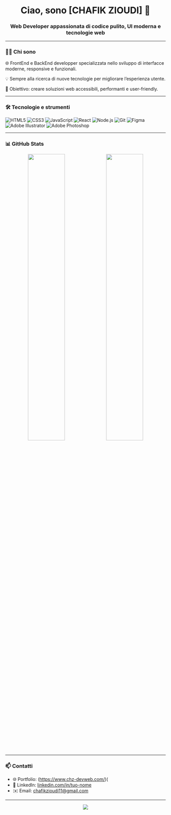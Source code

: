 <h1 align="center">Ciao, sono [CHAFIK ZIOUDI] 👋</h1>
<h3 align="center">Web Developer appassionata di codice pulito, UI moderna e tecnologie web</h3>

---

### 👩‍💻 Chi sono

🌐 FrontEnd e BackEnd developper specializzata nello sviluppo di interfacce moderne, responsive e funzionali.

💡 Sempre alla ricerca di nuove tecnologie per migliorare l’esperienza utente.

🎯 Obiettivo: creare soluzioni web accessibili, performanti e user-friendly.

---

### 🛠️ Tecnologie e strumenti

![HTML5](https://img.shields.io/badge/HTML5-E34F26?style=flat&logo=html5&logoColor=white)
![CSS3](https://img.shields.io/badge/CSS3-1572B6?style=flat&logo=css3&logoColor=white)
![JavaScript](https://img.shields.io/badge/JavaScript-F7DF1E?style=flat&logo=javascript&logoColor=black)
![React](https://img.shields.io/badge/React-20232A?style=flat&logo=react&logoColor=61DAFB)
![Node.js](https://img.shields.io/badge/Node.js-339933?style=flat&logo=nodedotjs&logoColor=white)
![Git](https://img.shields.io/badge/Git-F05032?style=flat&logo=git&logoColor=white)
![Figma](https://img.shields.io/badge/Figma-F24E1E?style=flat&logo=figma&logoColor=white)
![Adobe Illustrator](https://img.shields.io/badge/Adobe%20Illustrator-FF9A00?style=flat&logo=adobeillustrator&logoColor=white)
![Adobe Photoshop](https://img.shields.io/badge/Adobe%20Photoshop-31A8FF?style=flat&logo=adobephotoshop&logoColor=white)


---

### 📊 GitHub Stats

<p align="center">
  <img src="https://github-readme-stats.vercel.app/api?username=TUO_USERNAME&show_icons=true&theme=radical" width="48%" />
  <img src="https://github-readme-stats.vercel.app/api/top-langs/?username=TUO_USERNAME&layout=compact&theme=radical" width="48%" />
</p>

---

### 📫 Contatti

- 🌐 Portfolio: (https://www.chz-devweb.com/)(
- 💼 LinkedIn: [linkedin.com/in/tuo-nome](https://linkedin.com/in/tuo-nome)
- ✉️ Email: chafikzioudi11@gmail.com

---

<p align="center">
  <img src="https://capsule-render.vercel.app/api?type=waving&color=gradient&height=120&section=footer"/>
</p>
